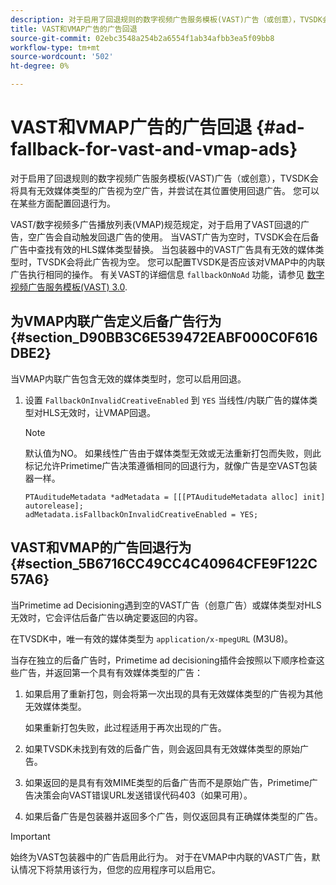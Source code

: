 ```yaml
---
description: 对于启用了回退规则的数字视频广告服务模板(VAST)广告（或创意），TVSDK会将具有无效媒体类型的广告视为空广告，并尝试在其位置使用回退广告。 您可以在某些方面配置回退行为。
title: VAST和VMAP广告的广告回退
source-git-commit: 02ebc3548a254b2a6554f1ab34afbb3ea5f09bb8
workflow-type: tm+mt
source-wordcount: '502'
ht-degree: 0%

---
```


# VAST和VMAP广告的广告回退 {#ad-fallback-for-vast-and-vmap-ads}

对于启用了回退规则的数字视频广告服务模板(VAST)广告（或创意），TVSDK会将具有无效媒体类型的广告视为空广告，并尝试在其位置使用回退广告。 您可以在某些方面配置回退行为。

VAST/数字视频多广告播放列表(VMAP)规范规定，对于启用了VAST回退的广告，空广告会自动触发回退广告的使用。 当VAST广告为空时，TVSDK会在后备广告中查找有效的HLS媒体类型替换。 当包装器中的VAST广告具有无效的媒体类型时，TVSDK会将此广告视为空。 您可以配置TVSDK是否应该对VMAP中的内联广告执行相同的操作。 有关VAST的详细信息 `fallbackOnNoAd` 功能，请参见 [数字视频广告服务模板(VAST) 3.0](https://www.iab.net/guidelines/508676/digitalvideo/vsuite/vast).

## 为VMAP内联广告定义后备广告行为 {#section_D90BB3C6E539472EABF000C0F616DBE2}

当VMAP内联广告包含无效的媒体类型时，您可以启用回退。

1. 设置 `FallbackOnInvalidCreativeEnabled` 到 `YES` 当线性/内联广告的媒体类型对HLS无效时，让VMAP回退。

   >[!NOTE]
   >
   >默认值为NO。 如果线性广告由于媒体类型无效或无法重新打包而失败，则此标记允许Primetime广告决策遵循相同的回退行为，就像广告是空VAST包装器一样。

   ```
   PTAuditudeMetadata *adMetadata = [[[PTAuditudeMetadata alloc] init] autorelease]; 
   adMetadata.isFallbackOnInvalidCreativeEnabled = YES;
   ```

## VAST和VMAP的广告回退行为 {#section_5B6716CC49CC4C40964CFE9F122C57A6}

当Primetime ad Decisioning遇到空的VAST广告（创意广告）或媒体类型对HLS无效时，它会评估后备广告以确定要返回的内容。

在TVSDK中，唯一有效的媒体类型为 `application/x-mpegURL` (M3U8)。

当存在独立的后备广告时，Primetime ad decisioning插件会按照以下顺序检查这些广告，并返回第一个具有有效媒体类型的广告：

1. 如果启用了重新打包，则会将第一次出现的具有无效媒体类型的广告视为其他无效媒体类型。

   如果重新打包失败，此过程适用于再次出现的广告。
1. 如果TVSDK未找到有效的后备广告，则会返回具有无效媒体类型的原始广告。
1. 如果返回的是具有有效MIME类型的后备广告而不是原始广告，Primetime广告决策会向VAST错误URL发送错误代码403（如果可用）。
1. 如果后备广告是包装器并返回多个广告，则仅返回具有正确媒体类型的广告。

>[!IMPORTANT]
>
>始终为VAST包装器中的广告启用此行为。 对于在VMAP中内联的VAST广告，默认情况下将禁用该行为，但您的应用程序可以启用它。
